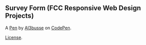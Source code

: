 Survey Form (FCC Responsive Web Design Projects)
------------------------------------------------


A [Pen](https://codepen.io/al3busse/pen/ZEGrQGE) by [Al3busse](https://codepen.io/al3busse) on [CodePen](https://codepen.io).

[License](https://codepen.io/al3busse/pen/ZEGrQGE/license).